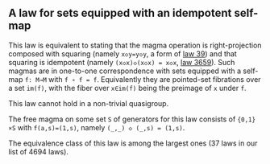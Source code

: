 ## A law for sets equipped with an idempotent self-map

This law is equivalent to stating that the magma operation is right-projection composed with squaring (namely `x◇y=y◇y`, a form of [law 39](https://teorth.github.io/equational_theories/implications/?39)) and that squaring is idempotent (namely `(x◇x)◇(x◇x) = x◇x`, [law 3659](https://teorth.github.io/equational_theories/implications/?3659)).  Such magmas are in one-to-one correspondence with sets equipped with a self-map `f: M→M` with `f ∘ f = f`.  Equivalently they are pointed-set fibrations over a set `im(f)`, with the fiber over `x∈im(f)` being the preimage of `x` under `f`.

This law cannot hold in a non-trivial quasigroup.

The free magma on some set `S` of generators for this law consists of `{0,1}×S` with `f(a,s)=(1,s)`, namely `(_,_) ◇ (_,s) = (1,s)`.

The equivalence class of this law is among the largest ones (37 laws in our list of 4694 laws).
